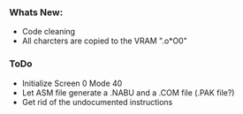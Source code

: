 ### Whats New:

- Code cleaning
- All charcters are copied to the VRAM ".o\*O0"


### ToDo
- Initialize Screen 0 Mode 40
- Let ASM file generate a .NABU and a .COM file (.PAK file?)
- Get rid of the undocumented instructions